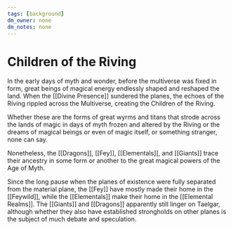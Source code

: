 ```yaml
---
tags: [background]
dm_owner: none
dm_notes: none
---
```

# Children of the Riving

In the early days of myth and wonder, before the multiverse was fixed in form, great beings of magical energy endlessly shaped and reshaped the land. When the [[Divine Presence]] sundered the planes, the echoes of the Riving rippled across the Multiverse, creating the Children of the Riving. 

Whether these are the forms of great wyrms and titans that strode across the lands of magic in days of myth frozen and altered by the Riving or the dreams of magical beings or even of magic itself, or something stranger, none can say. 

Nonetheless, the [[Dragons]], [[Fey]], [[Elementals]], and [[Giants]] trace their ancestry in some form or another to the great magical powers of the Age of Myth. 

Since the long pause when the planes of existence were fully separated from the material plane, the [[Fey]] have mostly made their home in the [[Feywild]], while the [[Elementals]] make their home in the [[Elemental Realms]]. The [[Giants]] and [[Dragons]] apparently still linger on Taelgar, although whether they also have established strongholds on other planes is the subject of much debate and speculation. 